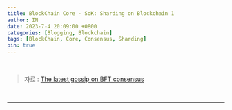 ```yaml
---
title: BlockChain Core - SoK: Sharding on Blockchain 1
author: IN
date: 2023-7-4 20:09:00 +0800
categories: [Blogging, Blockchain]
tags: [BlockChain, Core, Consensus, Sharding]
pin: true
---
```


<br />

> 자료 : [The latest gossip on BFT consensus](https://in-nft.s3.ap-northeast-2.amazonaws.com/hotStuff.pdf)
> <br />

<br />

---
